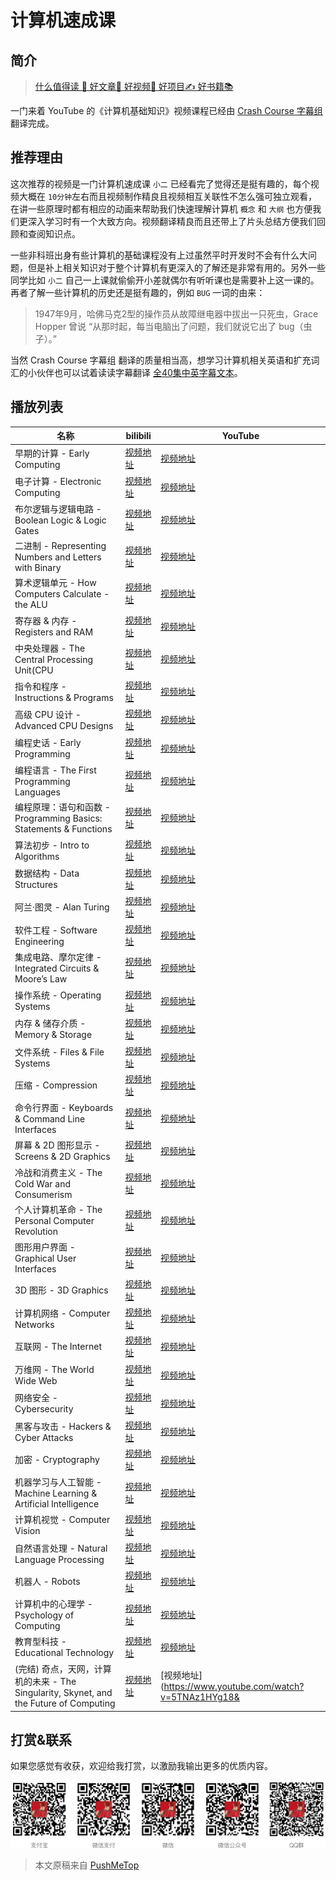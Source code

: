 # 计算机速成课

## 简介

> [ 什么值得读 💎 好文章📒 好视频🎥 好项目✍️ 好书籍📚](https://github.com/pushmetop/reading-lists)

一门来着 YouTube 的《计算机基础知识》视频课程已经由 [Crash Course 字幕组](https://github.com/1c7/crash-course-computer-science-chinese) 翻译完成。

## 推荐理由

这次推荐的视频是一门计算机速成课 `小二` 已经看完了觉得还是挺有趣的，每个视频大概在 `10分钟`左右而且视频制作精良且视频相互关联性不怎么强可独立观看，在讲一些原理时都有相应的动画来帮助我们快速理解计算机 `概念` 和 `大纲` 也方便我们更深入学习时有一个大致方向。视频翻译精良而且还带上了片头总结方便我们回顾和查阅知识点。

一些非科班出身有些计算机的基础课程没有上过虽然平时开发时不会有什么大问题，但是补上相关知识对于整个计算机有更深入的了解还是非常有用的。另外一些同学比如 `小二` 自己一上课就偷偷开小差就偶尔有听听课也是需要补上这一课的。再者了解一些计算机的历史还是挺有趣的，例如 `BUG` 一词的由来：

> 1947年9月，哈佛马克2型的操作员从故障继电器中拔出一只死虫，Grace Hopper 曾说 “从那时起，每当电脑出了问题，我们就说它出了 bug（虫子）。” 

当然 Crash Course 字幕组 翻译的质量相当高，想学习计算机相关英语和扩充词汇的小伙伴也可以试着读读字幕翻译 [全40集中英字幕文本](https://github.com/1c7/crash-course-computer-science-chinese/tree/3549ba94972fb7c267703b0b27ecbf976018ae4d/(%E5%AD%97%E5%B9%95)%E5%85%A840%E9%9B%86%E4%B8%AD%E8%8B%B1%E5%AD%97%E5%B9%95%E6%96%87%E6%9C%AC)。

## 播放列表

| 名称 | bilibili | YouTube |
| --- | --- | --- |
| 早期的计算 - Early Computing | [视频地址](https://www.bilibili.com/video/av21376839/?p=1)  | [视频地址](https://www.youtube.com/watch?v=O5nskjZ_GoI&list=PL8dPuuaLjXtNlUrzyH5r6jN9ulIgZBpdo&index=2) |
| 电子计算 - Electronic Computing | [视频地址](https://www.bilibili.com/video/av21376839/?p=2)  | [视频地址](https://www.youtube.com/watch?v=LN0ucKNX0hc&list=PL8dPuuaLjXtNlUrzyH5r6jN9ulIgZBpdo&index=3) |
| 布尔逻辑与逻辑电路 - Boolean Logic & Logic Gates | [视频地址](https://www.bilibili.com/video/av21376839/?p=3)  | [视频地址](https://www.youtube.com/watch?v=gI-qXk7XojA&list=PL8dPuuaLjXtNlUrzyH5r6jN9ulIgZBpdo&index=4) |
| 二进制 - Representing Numbers and Letters with Binary | [视频地址](https://www.bilibili.com/video/av21376839/?p=4)  | [视频地址](https://www.youtube.com/watch?v=1GSjbWt0c9M&list=PL8dPuuaLjXtNlUrzyH5r6jN9ulIgZBpdo&index=5) |
| 算术逻辑单元 - How Computers Calculate - the ALU | [视频地址](https://www.bilibili.com/video/av21376839/?p=5)  | [视频地址](https://www.youtube.com/watch?v=1I5ZMmrOfnA&list=PL8dPuuaLjXtNlUrzyH5r6jN9ulIgZBpdo&index=6) |
| 寄存器 & 内存 - Registers and RAM | [视频地址](https://www.bilibili.com/video/av21376839/?p=6)  | [视频地址](https://www.youtube.com/watch?v=fpnE6UAfbtU&list=PL8dPuuaLjXtNlUrzyH5r6jN9ulIgZBpdo&index=7) |
| 中央处理器 - The Central Processing Unit(CPU | [视频地址](https://www.bilibili.com/video/av21376839/?p=7)  | [视频地址](https://www.youtube.com/watch?v=FZGugFqdr60&list=PL8dPuuaLjXtNlUrzyH5r6jN9ulIgZBpdo&index=8) |
| 指令和程序 - Instructions & Programs | [视频地址](https://www.bilibili.com/video/av21376839/?p=8)  | [视频地址](https://www.youtube.com/watch?v=zltgXvg6r3k&list=PL8dPuuaLjXtNlUrzyH5r6jN9ulIgZBpdo&index=9) |
| 高级 CPU 设计 - Advanced CPU Designs | [视频地址](https://www.bilibili.com/video/av11867964/9)  | [视频地址](https://www.youtube.com/watch?v=rtAlC5J1U40&list=PL8dPuuaLjXtNlUrzyH5r6jN9ulIgZBpdo&index=10) |
| 编程史话 - Early Programming | [视频地址](https://www.bilibili.com/video/av21376839/?p=10)  | [视频地址](https://www.youtube.com/watch?v=nwDq4adJwzM&list=PL8dPuuaLjXtNlUrzyH5r6jN9ulIgZBpdo&index=11) |
| 编程语言 - The First Programming Languages | [视频地址](https://www.bilibili.com/video/av21376839/?p=11)  | [视频地址](https://www.youtube.com/watch?v=RU1u-js7db8&list=PL8dPuuaLjXtNlUrzyH5r6jN9ulIgZBpdo&index=12) |
| 编程原理：语句和函数 - Programming Basics: Statements & Functions | [视频地址](https://www.bilibili.com/video/av21376839/?p=12)  | [视频地址](https://www.youtube.com/watch?v=l26oaHV7D40&list=PL8dPuuaLjXtNlUrzyH5r6jN9ulIgZBpdo&index=13) |
| 算法初步 - Intro to Algorithms | [视频地址](https://www.bilibili.com/video/av21376839/?p=13)  | [视频地址](https://www.youtube.com/watch?v=rL8X2mlNHPM&list=PL8dPuuaLjXtNlUrzyH5r6jN9ulIgZBpdo&index=14) |
| 数据结构 - Data Structures | [视频地址](https://www.bilibili.com/video/av21376839/?p=14)  | [视频地址](https://www.youtube.com/watch?v=DuDz6B4cqVc&list=PL8dPuuaLjXtNlUrzyH5r6jN9ulIgZBpdo&index=15) |
| 阿兰·图灵 - Alan Turing | [视频地址](https://www.bilibili.com/video/av21376839/?p=15)  | [视频地址](https://www.youtube.com/watch?v=7TycxwFmdB0&list=PL8dPuuaLjXtNlUrzyH5r6jN9ulIgZBpdo&index=16) |
| 软件工程 - Software Engineering | [视频地址](https://www.bilibili.com/video/av21376839/?p=16)  | [视频地址](https://www.youtube.com/watch?v=O753uuutqH8&list=PL8dPuuaLjXtNlUrzyH5r6jN9ulIgZBpdo&index=17) |
| 集成电路、摩尔定律 - Integrated Circuits & Moore’s Law | [视频地址](https://www.bilibili.com/video/av21376839/?p=17)  | [视频地址](https://www.youtube.com/watch?v=6-tKOHICqrI&list=PL8dPuuaLjXtNlUrzyH5r6jN9ulIgZBpdo&index=18) |
| 操作系统 - Operating Systems | [视频地址](https://www.bilibili.com/video/av21376839/?p=18)  | [视频地址](https://www.youtube.com/watch?v=26QPDBe-NB8&list=PL8dPuuaLjXtNlUrzyH5r6jN9ulIgZBpdo&index=19) |
| 内存 & 储存介质 - Memory & Storage | [视频地址](https://www.bilibili.com/video/av21376839/?p=19)  | [视频地址](https://www.youtube.com/watch?v=TQCr9RV7twk&list=PL8dPuuaLjXtNlUrzyH5r6jN9ulIgZBpdo&index=20) |
| 文件系统 - Files & File Systems | [视频地址](https://www.bilibili.com/video/av21376839/?p=20)  | [视频地址](https://www.youtube.com/watch?v=KN8YgJnShPM&list=PL8dPuuaLjXtNlUrzyH5r6jN9ulIgZBpdo&index=21) |
| 压缩 - Compression | [视频地址](https://www.bilibili.com/video/av21376839/?p=21)  | [视频地址](https://www.youtube.com/watch?v=OtDxDvCpPL4&list=PL8dPuuaLjXtNlUrzyH5r6jN9ulIgZBpdo&index=22) |
| 命令行界面 - Keyboards & Command Line Interfaces | [视频地址](https://www.bilibili.com/video/av21376839/?p=22)  | [视频地址](https://www.youtube.com/watch?v=4RPtJ9UyHS0&list=PL8dPuuaLjXtNlUrzyH5r6jN9ulIgZBpdo&index=23) |
| 屏幕 & 2D 图形显示 - Screens & 2D Graphics | [视频地址](https://www.bilibili.com/video/av21376839/?p=23)  | [视频地址](https://www.youtube.com/watch?v=7Jr0SFMQ4Rs&list=PL8dPuuaLjXtNlUrzyH5r6jN9ulIgZBpdo&index=24) |
| 冷战和消费主义 - The Cold War and Consumerism | [视频地址](https://www.bilibili.com/video/av21376839/?p=24)  | [视频地址](https://www.youtube.com/watch?v=m8i38Yq1wX4&list=PL8dPuuaLjXtNlUrzyH5r6jN9ulIgZBpdo&index=25) |
| 个人计算机革命 - The Personal Computer Revolution | [视频地址](https://www.bilibili.com/video/av21376839/?p=25)  | [视频地址](https://www.youtube.com/watch?v=M5BZou6C01w&list=PL8dPuuaLjXtNlUrzyH5r6jN9ulIgZBpdo&index=26) |
| 图形用户界面 - Graphical User Interfaces | [视频地址](https://www.bilibili.com/video/av21376839/?p=26)  | [视频地址](https://www.youtube.com/watch?v=XIGSJshYb90&list=PL8dPuuaLjXtNlUrzyH5r6jN9ulIgZBpdo&index=27) |
| 3D 图形 - 3D Graphics | [视频地址](https://www.bilibili.com/video/av21376839/?p=27)  | [视频地址](https://www.youtube.com/watch?v=TEAtmCYYKZA&list=PL8dPuuaLjXtNlUrzyH5r6jN9ulIgZBpdo&index=28) |
| 计算机网络 - Computer Networks | [视频地址](https://www.bilibili.com/video/av21376839/?p=28)  | [视频地址](https://www.youtube.com/watch?v=3QhU9jd03a0&list=PL8dPuuaLjXtNlUrzyH5r6jN9ulIgZBpdo&index=29) |
| 互联网 - The Internet | [视频地址](https://www.bilibili.com/video/av21376839/?p=29)  | [视频地址](https://www.youtube.com/watch?v=AEaKrq3SpW8&list=PL8dPuuaLjXtNlUrzyH5r6jN9ulIgZBpdo&index=30) |
| 万维网 - The World Wide Web | [视频地址](https://www.bilibili.com/video/av21376839/?p=30)  | [视频地址](https://www.youtube.com/watch?v=guvsH5OFizE&list=PL8dPuuaLjXtNlUrzyH5r6jN9ulIgZBpdo&index=31) |
| 网络安全 - Cybersecurity | [视频地址](https://www.bilibili.com/video/av21376839/?p=31)  | [视频地址](https://www.youtube.com/watch?v=bPVaOlJ6ln0&list=PL8dPuuaLjXtNlUrzyH5r6jN9ulIgZBpdo&index=32) |
| 黑客与攻击 - Hackers & Cyber Attacks | [视频地址](https://www.bilibili.com/video/av21376839/?p=32)  | [视频地址](https://www.youtube.com/watch?v=_GzE99AmAQU&list=PL8dPuuaLjXtNlUrzyH5r6jN9ulIgZBpdo&index=33) |
| 加密 - Cryptography | [视频地址](https://www.bilibili.com/video/av21376839/?p=33)  | [视频地址](https://www.youtube.com/watch?v=jhXCTbFnK8o&list=PL8dPuuaLjXtNlUrzyH5r6jN9ulIgZBpdo&index=34) |
| 机器学习与人工智能 - Machine Learning & Artificial Intelligence | [视频地址](https://www.bilibili.com/video/av21376839/?p=34)  | [视频地址](https://www.youtube.com/watch?v=z-EtmaFJieY&list=PL8dPuuaLjXtNlUrzyH5r6jN9ulIgZBpdo&index=35) |
| 计算机视觉 - Computer Vision | [视频地址](https://www.bilibili.com/video/av21376839/?p=35)  | [视频地址](https://www.youtube.com/watch?v=-4E2-0sxVUM&list=PL8dPuuaLjXtNlUrzyH5r6jN9ulIgZBpdo&index=36) |
| 自然语言处理 - Natural Language Processing | [视频地址](https://www.bilibili.com/video/av21376839/?p=36)  | [视频地址](https://www.youtube.com/watch?v=fOvTtapxa9c&list=PL8dPuuaLjXtNlUrzyH5r6jN9ulIgZBpdo&index=37) |
| 机器人 - Robots | [视频地址](https://www.bilibili.com/video/av21376839/?p=37)  | [视频地址](https://www.youtube.com/watch?v=3XkL0qQ21Oo&list=PL8dPuuaLjXtNlUrzyH5r6jN9ulIgZBpdo&index=38) |
| 计算机中的心理学 - Psychology of Computing | [视频地址](https://www.bilibili.com/video/av21376839/?p=38)  | [视频地址](https://www.youtube.com/watch?v=DEHsvQ3Ylwg&list=PL8dPuuaLjXtNlUrzyH5r6jN9ulIgZBpdo&index=39) |
| 教育型科技 - Educational Technology | [视频地址](https://www.bilibili.com/video/av21376839/?p=39)  | [视频地址](https://www.youtube.com/watch?v=zTi3_l5h5PQ&list=PL8dPuuaLjXtNlUrzyH5r6jN9ulIgZBpdo&index=40) |
| (完结) 奇点，天网，计算机的未来 - The Singularity, Skynet, and the Future of Computing | [视频地址](https://www.bilibili.com/video/av21376839/?p=40)  | [视频地址](https://www.youtube.com/watch?v=5TNAz1HYg18& |list=PL8dPuuaLjXtNlUrzyH5r6jN9ulIgZBpdo&index=41)

## 打赏&联系

如果您感觉有收获，欢迎给我打赏，以激励我输出更多的优质内容。

![打赏&联系](https://raw.githubusercontent.com/pushmetop/resource/master/donate/donate.png)

> 本文原稿来自 [PushMeTop](https://github.com/pushmetop)